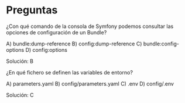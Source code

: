 Preguntas
=========

¿Con qué comando de la consola de Symfony podemos consultar las opciones de configuración de un Bundle?

A) bundle:dump-reference
B) config:dump-reference
C) bundle:config-options
D) config:options

Solución: B

¿En qué fichero se definen las variables de entorno?

A) parameters.yaml
B) config/parameters.yaml
C) .env
D) config/.env

Solución: C

